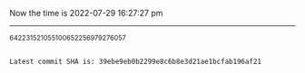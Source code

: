Now the time is 2022-07-29 16:27:27 pm

---

<small>642231521055100652256979276057</small>

```txt

Latest commit SHA is: 39ebe9eb0b2299e8c6b8e3d21ae1bcfab196af21
```
